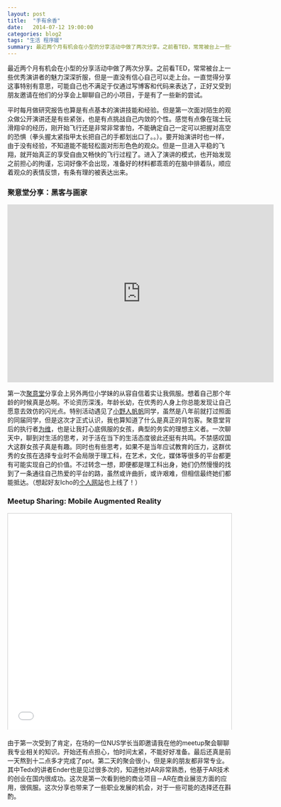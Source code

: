 ```yaml
---
layout: post
title:  "手有余香"
date:   2014-07-12 19:00:00
categories: blog2
tags: "生活 程序媛"
summary: 最近两个月有机会在小型的分享活动中做了两次分享。之前看TED，常常被台上一些优秀演讲者的魅力深深折服，但是一直没有信心自己可以走上台。一直觉得分享这事特别有意思，可能自己也不满足于仅通过写博客和代码来表达了，正好又受到朋友邀请在他们的分享会上聊聊自己的小项目，于是有了一些新的尝试。
---
```


最近两个月有机会在小型的分享活动中做了两次分享。之前看TED，常常被台上一些优秀演讲者的魅力深深折服，但是一直没有信心自己可以走上台。一直觉得分享这事特别有意思，可能自己也不满足于仅通过写博客和代码来表达了，正好又受到朋友邀请在他们的分享会上聊聊自己的小项目，于是有了一些新的尝试。

平时每月做研究报告也算是有点基本的演讲技能和经验。但是第一次面对陌生的观众做公开演讲还是有些紧张，也是有点挑战自己内敛的个性。感觉有点像在瑞士玩滑翔伞的经历，刚开始飞行还是非常非常害怕，不能确定自己一定可以把握对高空的恐惧（拳头握太紧指甲太长把自己的手都划出口了。。）。要开始演讲时也一样，由于没有经验，不知道能不能轻松面对形形色色的观众。但是一旦进入平稳的飞翔，就开始真正的享受自由又畅快的飞行过程了。进入了演讲的模式，也开始发现之前担心的拘谨，忘词好像不会出现，准备好的材料都乖乖的在脑中排着队，顺应着观众的表情反馈，有条有理的被表达出来。

### 聚意堂分享：黑客与画家

<p class="center" style="text-align: center;"><iframe src="http://prezi.com/embed/-er4w3_ku1qp/?bgcolor=ffffff&amp;lock_to_path=1&amp;autoplay=0&amp;autohide_ctrls=0&amp;features=undefined&amp;disabled_features=undefined" width="600" height="400" frameborder="0" webkitallowfullscreen="" mozallowfullscreen="" allowfullscreen=""></iframe></p>

第一次[聚意堂](http://www.weibo.com/ideanation)分享会上另外两位小学妹的从容自信着实让我佩服。想着自己那个年龄的时候真是怂啊。不论资历深浅，年龄长幼，在优秀的人身上你总能发现让自己愿意去效仿的闪光点。特别活动遇见了[小野人帆帆](http://www.weibo.com/fanontheearth)同学，虽然是八年前就打过照面的同届同学，但是这次才正式认识，我也算知道了什么是真正的背包客。聚意堂背后的执行者[为维](http://www.weibo.com/livveivvei)，也是让我打心底佩服的女孩，典型的务实的理想主义者。一次聊天中，聊到对生活的思考，对于活在当下的生活态度彼此还挺有共鸣。不禁感叹国大这群女孩子真是有趣。同时也有些思考，如果不是当年应试教育的压力，这群优秀的女孩在选择专业时不会局限于理工科，在艺术，文化，媒体等很多的平台都更有可能实现自己的价值。不过转念一想，即便都是理工科出身，她们仍然慢慢的找到了一条通往自己热爱的平台的路，虽然或许曲折，或许艰难，但相信最终她们都能抵达。（想起好友Icho的[个人网站](http://www.ichophoto.com/)也上线了！）

### Meetup Sharing: Mobile Augmented Reality

<p></p>
<p class="center" style="text-align: center;"><iframe src="//www.slideshare.net/slideshow/embed_code/36692806" width="597" height="486" frameborder="0" marginwidth="0" marginheight="0" scrolling="no" style="border: 1px solid #CCC; border-width: 1px 1px 0; margin-bottom: 5px; max-width: 100%;" allowfullscreen=""> </iframe></p>

由于第一次受到了肯定，在场的一位NUS学长当即邀请我在他的meetup聚会聊聊我专业相关的知识。开始还有点担心，怕时间太紧，不能好好准备。最后还真是前一天熬到十二点多才完成了ppt。第二天的聚会很小，但是来的朋友都非常专业。其中Tedx的讲者Ender也是见过很多次的，知道他对AR非常熟悉，他基于AR技术的创业在国内很成功。这次是第一次看到他的商业项目－AR在商业展览方面的应用，很佩服。这次分享也带来了一些职业发展的机会，对于一些可能的选择还在斟酌。

